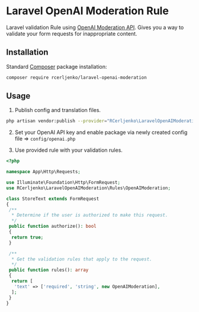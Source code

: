 # Laravel OpenAI Moderation Rule

Laravel validation Rule using [OpenAI Moderation API](https://platform.openai.com/docs/guides/moderation).
Gives you a way to validate your form requests for inappropriate content.

## Installation

Standard [Composer](https://getcomposer.org/download) package installation:

```sh
composer require rcerljenko/laravel-openai-moderation
```

## Usage

1. Publish config and translation files.

```sh
php artisan vendor:publish --provider="RCerljenko\LaravelOpenAIModeration\ServiceProvider"
```

2. Set your OpenAI API key and enable package via newly created config file => `config/openai.php`

3. Use provided rule with your validation rules.

```php
<?php

namespace App\Http\Requests;

use Illuminate\Foundation\Http\FormRequest;
use RCerljenko\LaravelOpenAIModeration\Rules\OpenAIModeration;

class StoreText extends FormRequest
{
 /**
  * Determine if the user is authorized to make this request.
  */
 public function authorize(): bool
 {
  return true;
 }

 /**
  * Get the validation rules that apply to the request.
  */
 public function rules(): array
 {
  return [
   'text' => ['required', 'string', new OpenAIModeration],
  ];
 }
}
```
